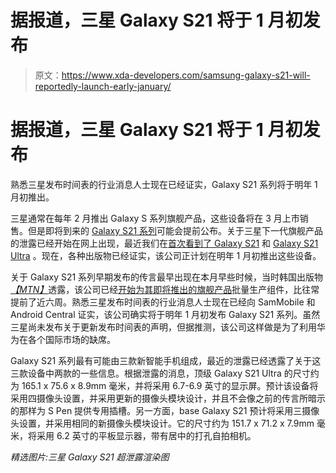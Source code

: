 # 据报道，三星 Galaxy S21 将于 1 月初发布

> 原文：<https://www.xda-developers.com/samsung-galaxy-s21-will-reportedly-launch-early-january/>

# 据报道，三星 Galaxy S21 将于 1 月初发布

熟悉三星发布时间表的行业消息人士现在已经证实，Galaxy S21 系列将于明年 1 月初推出。

三星通常在每年 2 月推出 Galaxy S 系列旗舰产品，这些设备将在 3 月上市销售。但是即将到来的 [Galaxy S21 系列](https://www.xda-developers.com/samsung-galaxy-s21/)可能会提前公布。关于三星下一代旗舰产品的泄露已经开始在网上出现，最近我们在[首次看到了 Galaxy S21](https://www.xda-developers.com/samsung-galaxy-s21-render-leak-redesigned-camera-bump-flat-display/) 和 [Galaxy S21 Ultra](https://www.xda-developers.com/samsung-galaxy-s21-ultra-render-leak-redesigned-camera-bump-curved-display/) 。现在，各种出版物已经证实，该公司正计划在明年 1 月初推出这些设备。

关于 Galaxy S21 系列早期发布的传言最早出现在本月早些时候，当时韩国出版物[*【MTN】*](https://m.mtn.co.kr/news/news_view.php?mmn_idx=2020101510512195953)透露，该公司已经[开始为其即将推出的旗舰产品](https://news.mtn.co.kr/newscenter/news_viewer.mtn?gidx=2020101510512195953)批量生产组件，比往常提前了近六周。熟悉三星发布时间表的行业消息人士现在已经向 SamMobile 和 Android Central 证实，该公司确实将于明年 1 月初发布 Galaxy S21 系列。虽然三星尚未发布关于更新发布时间表的声明，但据推测，该公司这样做是为了利用华为在各个国际市场的缺席。

Galaxy S21 系列最有可能由三款新智能手机组成，最近的泄露已经透露了关于这三款设备中两款的一些信息。根据泄露的消息，顶级 Galaxy S21 Ultra 的尺寸约为 165.1 x 75.6 x 8.9mm 毫米，并将采用 6.7-6.9 英寸的显示屏。预计该设备将采用四摄像头设置，并采用更新的摄像头模块设计，并且不会像之前的传言所暗示的那样为 S Pen 提供专用插槽。另一方面，base Galaxy S21 预计将采用三摄像头设置，并采用相同的新摄像头模块设计。它的尺寸约为 151.7 x 71.2 x 7.9mm 毫米，将采用 6.2 英寸的平板显示器，带有居中的打孔自拍相机。

*精选图片:三星 Galaxy S21 超泄露渲染图*